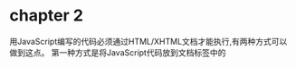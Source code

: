 # chapter 2
用JavaScript编写的代码必须通过HTML/XHTML文档才能执行,有两种方式可以做到这点。
第一种方式是将JavaScript代码放到文档<head>标签中的<script>标签之间:
一种更好的方式是把JavaScript代码存为一个扩展名为.js的独立文件。典型的作法是在文档的<head>部分放一个<script>标签， 并把它的src属性指向该文件:

但最好的做法是把<script>标签放到HTML文档的最后，</body>标签之前:

这样能使浏览器更快地加载页面

javascript不用进行类型声明

在JavaScriptd中，数组可以用关键字Array声明。

我们甚至用不着明确地表明我们是在创建数组。事实上,只需用一对方括号把各个元素的初始值括起来就可以了

可以通过在填充数组时为每个新元素明确地给出下标来改变这种默认的行为。在为新元素给
出下标时，不必局限于使用整数数字。你可以用字符串:  这样的数组叫做关联数组。

全局变量(global variable)可以在脚本中的任何位置被引用。一旦你在某个脚本里声明了一
个全局变量,就可以从这个脚本中的任何位置一包括函数内部一 引用它。 全局变量的作用城
是整个脚本。
局部变量(local variable)只存在于声明它的那个函数的内部，在那个函数的外部是无法引
用它的。局部变量的作用域仅限于某个特定的函数。

如果在某个函数中使用了var, 那个变量就将被视为一个局部变量，它只存在于这个函数的
上下文中;反之，如果没有使用var,那个变量就将被视为一-个全 局变量，如果脚本里已经存在
一一个与之同名的全局变量，这个函数就会改变那个全局变量的值。

对象(object) 是一种非常重要的数据类型，但此前我们还没有认真对待它。对象是自包含
的数据集合，包含在对象里的数据可以通过两种形式访问一属 性(property) 和方法(method):


在JavaScript里，属性和方法都使用“点"语法来访问 :

“这是我刚做好的”。JavaScript 与这种节目里的主持人颇有几分相似:它提供了一系列预先定义
好的对象，这些可以拿来就用的对象称为内建对象(native object)。

除了内建对象，还可以在JavaScript脚本里使用一些已经预先定义好的其他对象。这些对象
不是由JavaScript语言本身而是由它的运行环境提供的。具体到Web应用，这个环境就是浏览器。
由浏览器提供的预定义对象被称为宿主对象(host object)。
宿主对象包括Form、Image 和E1ement等。我们可以通过这些对象获得关于网页上表单、图像
和各种表单元素等信息。


# chapter 3

DOM
D document
O object
M model

DOM的原子是元素节点(element node)。

标签的名字就是元素的名字。文本段落元素的名字是“p”， 无序清单元素的名字是“u1”,列表项元素的名字是“11”。

属性结点用来对元素做出更具体的描述。例如，几乎所有的元素都有一个title属性，而我们可以利用这个属性对包含在元素里的东西做出准确的描述:
 ```  <p title="a gentle reminder' >Don't forget to buy this stuff. </p> ``` 

css类似JavaScript脚本，对样式的声明既可以嵌在文档的<head>部分(<sty1e>标签之间), 也可
以放在另外一个样式表文件里(参见第4章)。CSS声明元素样式的语法与JavaScrip函数的定义
语法很相似:
  
  继承(inheritance) 是CSS技术中的-项强大功能。类似于DOM, CSS也把文档的内容视
为一棵节点树。节点树上的各个元素将继承其父元素的样式属性。

为了把某-一个或某几个元素与其他元素区别开来，需要使用class属性或id属性。

有3种DOM方法可获取元素节点，分别是通过元素ID、通过标签名字和通过类名字来获取。

例如，如果想改变某个input元素的value属性，可以这样:
``` element.value = "the new value" ```
这与下面这条语句的效果是等价的:
``` element . setAttribute("value", " the new value"); ```

onmouseover onmouseout onclick 

不跳转，retunrn false

在给内容加上各种标记后，就可以使用各种CSS指令控制内容的显示效果。CSS指令构成
了一一个表示层。这个表示层就像是张透明的彩色薄膜，可以包裹到文档的结构上，使文档的内
客呈现出各种色彩。但即使去掉这个表示层，文档的内容也依然可以访问(只是缺乏色彩而已)。









